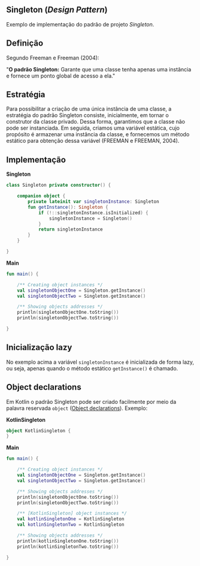 ## Singleton (_Design Pattern_)

Exemplo de implementação do padrão de projeto _Singleton_.

## Definição

Segundo Freeman e Freeman (2004):

"**O padrão Singleton:** Garante que uma classe tenha apenas uma instância e fornece um ponto global de acesso a ela."

## Estratégia

Para possibilitar a criação de uma única instância de uma classe, a estratégia do padrão Singleton consiste,
inicialmente, em tornar o construtor da classe privado. Dessa forma, garantimos que a classe não pode ser instanciada.
Em seguida, criamos uma variável estática, cujo propósito é armazenar uma instância da classe, e fornecemos um método
estático para obtenção dessa variável (FREEMAN e FREEMAN, 2004).

## Implementação

**Singleton**

```kotlin
class Singleton private constructor() {

    companion object {
        private lateinit var singletonInstance: Singleton
        fun getInstance(): Singleton {
            if (!::singletonInstance.isInitialized) {
                singletonInstance = Singleton()
            }
            return singletonInstance
        }
    }

}
```

**Main**

```kotlin
fun main() {

    /** Creating object instances */
    val singletonObjectOne = Singleton.getInstance()
    val singletonObjectTwo = Singleton.getInstance()

    /** Showing objects addresses */
    println(singletonObjectOne.toString())
    println(singletonObjectTwo.toString())

}
```

## Inicialização lazy

No exemplo acima a variável `singletonInstance` é inicializada de forma lazy, ou seja, apenas quando o método
estático `getInstance()` é chamado.

## Object declarations

Em Kotlin o padrão Singleton pode ser criado facilmente por meio da palavra
reservada `object` ([Object declarations](https://kotlinlang.org/docs/object-declarations.html#object-declarations-overview)). Exemplo:

**KotlinSingleton**

```kotlin
object KotlinSingleton {
}
```

**Main**

```kotlin
fun main() {

    /** Creating object instances */
    val singletonObjectOne = Singleton.getInstance()
    val singletonObjectTwo = Singleton.getInstance()

    /** Showing objects addresses */
    println(singletonObjectOne.toString())
    println(singletonObjectTwo.toString())

    /** [KotlinSingleton] object instances */
    val kotlinSingletonOne = KotlinSingleton
    val kotlinSingletonTwo = KotlinSingleton

    /** Showing objects addresses */
    println(kotlinSingletonOne.toString())
    println(kotlinSingletonTwo.toString())

}
```


